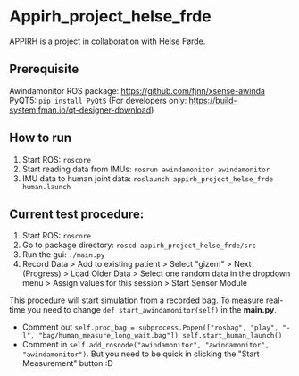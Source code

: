 # Appirh_project_helse_frde
APPIRH is a project in collaboration with Helse Førde.


## Prerequisite
Awindamonitor ROS package: https://github.com/fjnn/xsense-awinda
PyQT5: `pip install PyQt5`
(For developers only: https://build-system.fman.io/qt-designer-download)

## How to run
1. Start ROS: `roscore`
2. Start reading data from IMUs: `rosrun awindamonitor awindamonitor`
3. IMU data to human joint data: `roslaunch appirh_project_helse_frde human.launch`

## Current test procedure:
1. Start ROS: `roscore`
2. Go to package directory: `roscd appirh_project_helse_frde/src`
3. Run the gui: `./main.py`
4. Record Data > Add to existing patient > Select "gizem" > Next (Progress) > Load Older Data > Select one random data in the dropdown menu > Assign values for this session > Start Sensor Module

This procedure will start simulation from a recorded bag. To measure real-time you need to change `def start_awindamonitor(self)` in the **main.py**.

- Comment out `self.proc_bag = subprocess.Popen(["rosbag", "play", "-l", "bag/human_measure_long_wait.bag"])
        self.start_human_launch()`
- Comment in `self.add_rosnode("awindamonitor", "awindamonitor", "awindamonitor")`. But you need to be quick in clicking the "Start Measurement" button :D
